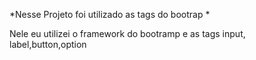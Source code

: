*Nesse Projeto foi utilizado as tags do bootrap  *


Nele eu utilizei o framework do bootramp e as tags input, label,button,option